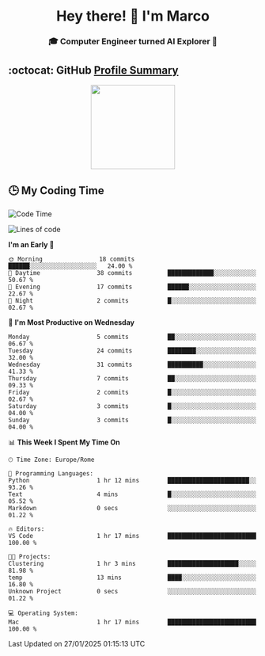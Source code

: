 <h1 align="center">Hey there! 👋 I'm Marco</h1> <h3 align="center">🎓 Computer Engineer turned AI Explorer 🌌</h3>

## :octocat: GitHub <a href="https://github.com/vn7n24fzkq/github-profile-summary-cards">Profile Summary</a>

<p align="center">
   <img style="height:170px;display:inline-block" src="http://github-profile-summary-cards.vercel.app/api/cards/profile-details?username=MarcoDelCore&theme=github_dark" />
</p>

## :clock3: My Coding Time 

<!--START_SECTION:waka-->
![Code Time](http://img.shields.io/badge/Code%20Time-48%20hrs%2028%20mins-blue)

![Lines of code](https://img.shields.io/badge/From%20Hello%20World%20I%27ve%20Written-108.6%20thousand%20lines%20of%20code-blue)

**I'm an Early 🐤** 

```text
🌞 Morning                18 commits          ██████░░░░░░░░░░░░░░░░░░░   24.00 % 
🌆 Daytime                38 commits          █████████████░░░░░░░░░░░░   50.67 % 
🌃 Evening                17 commits          ██████░░░░░░░░░░░░░░░░░░░   22.67 % 
🌙 Night                  2 commits           █░░░░░░░░░░░░░░░░░░░░░░░░   02.67 % 
```
📅 **I'm Most Productive on Wednesday** 

```text
Monday                   5 commits           ██░░░░░░░░░░░░░░░░░░░░░░░   06.67 % 
Tuesday                  24 commits          ████████░░░░░░░░░░░░░░░░░   32.00 % 
Wednesday                31 commits          ██████████░░░░░░░░░░░░░░░   41.33 % 
Thursday                 7 commits           ██░░░░░░░░░░░░░░░░░░░░░░░   09.33 % 
Friday                   2 commits           █░░░░░░░░░░░░░░░░░░░░░░░░   02.67 % 
Saturday                 3 commits           █░░░░░░░░░░░░░░░░░░░░░░░░   04.00 % 
Sunday                   3 commits           █░░░░░░░░░░░░░░░░░░░░░░░░   04.00 % 
```


📊 **This Week I Spent My Time On** 

```text
🕑︎ Time Zone: Europe/Rome

💬 Programming Languages: 
Python                   1 hr 12 mins        ███████████████████████░░   93.26 % 
Text                     4 mins              █░░░░░░░░░░░░░░░░░░░░░░░░   05.52 % 
Markdown                 0 secs              ░░░░░░░░░░░░░░░░░░░░░░░░░   01.22 % 

🔥 Editors: 
VS Code                  1 hr 17 mins        █████████████████████████   100.00 % 

🐱‍💻 Projects: 
Clustering               1 hr 3 mins         ████████████████████░░░░░   81.98 % 
temp                     13 mins             ████░░░░░░░░░░░░░░░░░░░░░   16.80 % 
Unknown Project          0 secs              ░░░░░░░░░░░░░░░░░░░░░░░░░   01.22 % 

💻 Operating System: 
Mac                      1 hr 17 mins        █████████████████████████   100.00 % 
```


 Last Updated on 27/01/2025 01:15:13 UTC
<!--END_SECTION:waka-->
